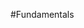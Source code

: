 <properties linkid="landing-page" urlDisplayName="Fundamentals" pageTitle="Windows Azure services fundamentals" metaKeywords="Azure basics, Azure introductory, overview Azure" description="Find introductory topics about Windows Azure." metaCanonical="" services="" documentationCenter="" title="Fundamentals" authors=""  solutions="" writer="" manager="" editor=""  />




#Fundamentals

<div chunk="../../../shared/chunks/fundamentals-landing.md" />